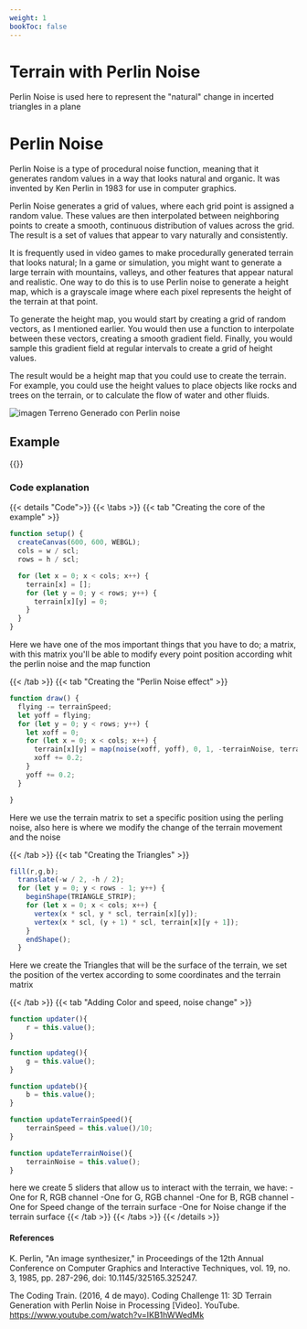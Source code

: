 ```yaml
---
weight: 1
bookToc: false
---
```


# Terrain with Perlin Noise

Perlin Noise is used here to represent the "natural" change in incerted triangles in a plane

# Perlin Noise

Perlin Noise is a type of procedural noise function, meaning that it generates random values in a way that looks natural and organic. It was invented by Ken Perlin in 1983 for use in computer graphics.

Perlin Noise generates a grid of values, where each grid point is assigned a random value. These values are then interpolated between neighboring points to create a smooth, continuous distribution of values across the grid. The result is a set of values that appear to vary naturally and consistently.


It is frequently used in video games to make procedurally generated terrain that looks natural; In a game or simulation, you might want to generate a large terrain with mountains, valleys, and other features that appear natural and realistic. One way to do this is to use Perlin noise to generate a height map, which is a grayscale image where each pixel represents the height of the terrain at that point.

To generate the height map, you would start by creating a grid of random vectors, as I mentioned earlier. You would then use a function to interpolate between these vectors, creating a smooth gradient field. Finally, you would sample this gradient field at regular intervals to create a grid of height values.

The result would be a height map that you could use to create the terrain. For example, you could use the height values to place objects like rocks and trees on the terrain, or to calculate the flow of water and other fluids.

![imagen Terreno Generado con Perlin noise](/showcase/assets/image/Fractal_terrain_texture.jpg)

## Example

{{<p5-iframe ver="1.4.2" sketch="/showcase/sketches/terrain_generator.js" width="600" height="600" marginHeight="0" marginWidth="0" frameBorder="0" scrolling="no">}}

### Code explanation

{{< details "Code">}}
{{< \tabs >}}
{{< tab "Creating the core of the example" >}}
```js
function setup() {
  createCanvas(600, 600, WEBGL);
  cols = w / scl;
  rows = h / scl;

  for (let x = 0; x < cols; x++) {
    terrain[x] = [];
    for (let y = 0; y < rows; y++) {
      terrain[x][y] = 0; 
    }
  }
}
```
Here we have one of the mos important things that you have to do; a matrix, with this matrix you'll be able to modify every point position according whit the perlin noise and the map function

{{< /tab >}}
{{< tab "Creating the "Perlin Noise effect" >}}
```js
function draw() {
  flying -= terrainSpeed;
  let yoff = flying;
  for (let y = 0; y < rows; y++) {
    let xoff = 0;
    for (let x = 0; x < cols; x++) {
      terrain[x][y] = map(noise(xoff, yoff), 0, 1, -terrainNoise, terrainNoise);
      xoff += 0.2;
    }
    yoff += 0.2;
  }

}
```
Here we use the terrain matrix to set a specific position using the perling noise, also here is where we modify the change of the terrain movement and the noise

{{< /tab >}}
{{< tab "Creating the Triangles" >}}
```js
fill(r,g,b);
  translate(-w / 2, -h / 2);
  for (let y = 0; y < rows - 1; y++) {
    beginShape(TRIANGLE_STRIP);
    for (let x = 0; x < cols; x++) {
      vertex(x * scl, y * scl, terrain[x][y]);
      vertex(x * scl, (y + 1) * scl, terrain[x][y + 1]);
    }
    endShape();
  }
```

Here we create the Triangles that will be the surface of the terrain, we set the position of the vertex according to some coordinates and the terrain matrix 

{{< /tab >}}
{{< tab "Adding Color and speed, noise change" >}}
```js
function updater(){
    r = this.value();
}

function updateg(){
    g = this.value();
}

function updateb(){
    b = this.value();
}

function updateTerrainSpeed(){
    terrainSpeed = this.value()/10;
}

function updateTerrainNoise(){
    terrainNoise = this.value();
}
```

here we create 5 sliders that allow us to interact with the terrain, we have:
-One for R, RGB channel 
-One for G, RGB channel
-One for B, RGB channel
-One for Speed change of the terrain surface
-One for Noise change if the terrain surface
{{< /tab >}}
{{< /tabs >}}
{{< /details >}}
#### References

K. Perlin, "An image synthesizer," in Proceedings of the 12th Annual Conference on Computer Graphics and Interactive Techniques, vol. 19, no. 3, 1985, pp. 287-296, doi: 10.1145/325165.325247.

The Coding Train. (2016, 4 de mayo). Coding Challenge 11: 3D Terrain Generation with Perlin Noise in Processing [Video]. YouTube. https://www.youtube.com/watch?v=IKB1hWWedMk

